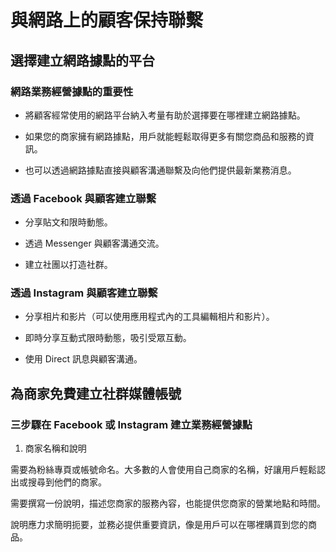 # 與網路上的顧客保持聯繫

## 選擇建立網路據點的平台

### 網路業務經營據點的重要性

* 將顧客經常使用的網路平台納入考量有助於選擇要在哪裡建立網路據點。

* 如果您的商家擁有網路據點，用戶就能輕鬆取得更多有關您商品和服務的資訊。

* 也可以透過網路據點直接與顧客溝通聯繫及向他們提供最新業務消息。

### 透過 Facebook 與顧客建立聯繫

* 分享貼文和限時動態。

* 透過 Messenger 與顧客溝通交流。

* 建立社團以打造社群。

### 透過 Instagram 與顧客建立聯繫

* 分享相片和影片（可以使用應用程式內的工具編輯相片和影片）。

* 即時分享互動式限時動態，吸引受眾互動。

* 使用 Direct 訊息與顧客溝通。

## 為商家免費建立社群媒體帳號

### 三步驟在 Facebook 或 Instagram 建立業務經營據點

1. 商家名稱和說明

需要為粉絲專頁或帳號命名。大多數的人會使用自己商家的名稱，好讓用戶輕鬆認出或搜尋到他們的商家。

需要撰寫一份說明，描述您商家的服務內容，也能提供您商家的營業地點和時間。

說明應力求簡明扼要，並務必提供重要資訊，像是用戶可以在哪裡購買到您的商品。




